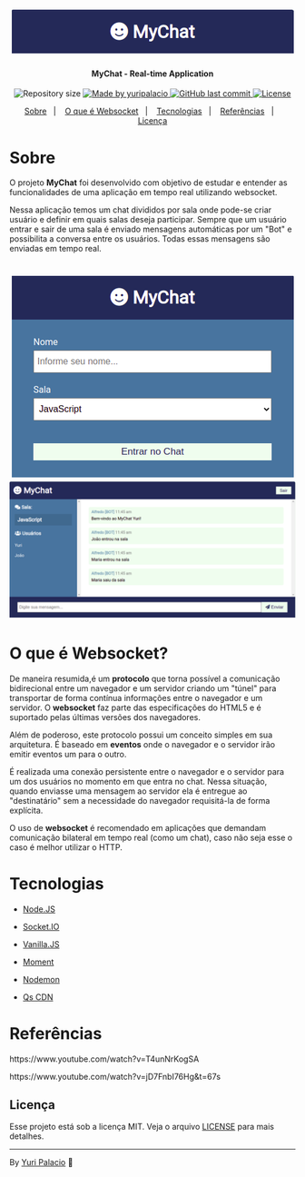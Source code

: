 <h1 align="center">
    <img alt="MyChat" title="#MyChat" src=".github/logo.png">
</h1>

<h4 align="center"> 
	MyChat - Real-time Application
</h4>

<p align="center">	
  <img alt="Repository size" src="https://img.shields.io/github/repo-size/yuripalacio/mychat">

  <a href="https://www.linkedin.com/in/yuripalacio/">
    <img alt="Made by yuripalacio" src="https://img.shields.io/badge/made%20by-Yuri%20Palacio-%2304D361">
  </a>
  
  <a href="https://github.com/yuripalacio/mychat/commits/master">
    <img alt="GitHub last commit" src="https://img.shields.io/github/last-commit/yuripalacio/mychat">
  </a>
  
  <a href="https://github.com/yuripalacio/mychat/blob/master/LICENSE">
    <img alt="License" src="https://img.shields.io/badge/license-MIT-brightgreen">
  </a>
</p>

<p align="center">
  <a href="#sobre">Sobre</a>&nbsp;&nbsp;&nbsp;|&nbsp;&nbsp;&nbsp;
  <a href="#o-que-é-websocket">O que é Websocket</a>&nbsp;&nbsp;&nbsp;|&nbsp;&nbsp;&nbsp;
  <a href="#tecnologias">Tecnologias</a>&nbsp;&nbsp;&nbsp;|&nbsp;&nbsp;&nbsp;
  <a href="#referências">Referências</a>&nbsp;&nbsp;&nbsp;|&nbsp;&nbsp;&nbsp;
  <a href="#licença">Licença</a>
</p>

# Sobre

O projeto **MyChat** foi desenvolvido com objetivo de estudar e entender as funcionalidades de uma aplicação em tempo real utilizando websocket.

Nessa aplicação temos um chat divididos por sala onde pode-se criar usuário e definir em quais salas deseja participar.
Sempre que um usuário entrar e sair de uma sala é enviado mensagens automáticas por um "Bot" e possibilita a conversa entre os usuários.
Todas essas mensagens são enviadas em tempo real.

<h1 align="center">
  <img alt="signIn" title="#signIn" src=".github/signIn.png">

  <img alt="chat" title="#chat" src=".github/chat.png">
</h1>

# O que é Websocket?

De maneira resumida,é um **protocolo** que torna possível a comunicação bidirecional entre um navegador e um servidor criando um "túnel" para transportar de forma contínua informações entre o navegador e um servidor.
O **websocket** faz parte das especificações do HTML5 e é suportado pelas últimas versões dos navegadores.

Além de poderoso, este protocolo possui um conceito simples em sua arquitetura. É baseado em **eventos** onde o navegador e o servidor irão emitir eventos um para o outro.

É realizada uma conexão persistente entre o navegador e o servidor para um dos usuários no momento em que entra no chat.
Nessa situação, quando enviasse uma mensagem ao servidor ela é entregue ao "destinatário" sem a necessidade do navegador requisitá-la de forma explícita.

O uso de **websocket** é recomendado em aplicações que demandam comunicação bilateral em tempo real (como um chat), caso não seja esse o caso é melhor utilizar o HTTP.

# Tecnologias

- [Node.JS](https://nodejs.org/en/docs/)
- [Socket.IO](https://www.typescriptlang.org/)
- [Vanilla.JS](http://vanilla-js.com/)

- [Moment](https://momentjs.com/)
- [Nodemon](https://nodemon.io/)
- [Qs CDN](https://github.com/ljharb/qs)

# Referências

<p>
https://www.youtube.com/watch?v=T4unNrKogSA
<p>
https://www.youtube.com/watch?v=jD7FnbI76Hg&t=67s

## Licença

Esse projeto está sob a licença MIT. Veja o arquivo <a href="https://github.com/yuripalacio/mychat/blob/master/LICENSE">LICENSE</a> para mais detalhes.

<hr />

By [Yuri Palacio](https://www.linkedin.com/in/yuri-palacio/) :wave:
